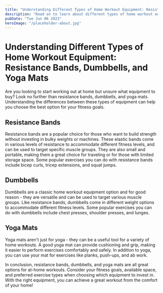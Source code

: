 ```yaml
---
title: "Understanding Different Types of Home Workout Equipment: Resistance Bands, Dumbbells, and Yoga Mats"
description: "Read on to learn about different types of home workout equipment, including resistance bands, dumbbells, and yoga mats."
pubDate: "Tue Jun 06 2023"
heroImage: "/placeholder-about.jpg"
---
```


# Understanding Different Types of Home Workout Equipment: Resistance Bands, Dumbbells, and Yoga Mats

Are you looking to start working out at home but unsure what equipment to buy? Look no further than resistance bands, dumbbells, and yoga mats. Understanding the differences between these types of equipment can help you choose the best option for your fitness goals.

## Resistance Bands

Resistance bands are a popular choice for those who want to build strength without investing in bulky weights or machines. These elastic bands come in various levels of resistance to accommodate different fitness levels, and can be used to target specific muscle groups. They are also small and portable, making them a great choice for traveling or for those with limited storage space. Some popular exercises you can do with resistance bands include bicep curls, tricep extensions, and squat jumps.

## Dumbbells

Dumbbells are a classic home workout equipment option and for good reason - they are versatile and can be used to target various muscle groups. Like resistance bands, dumbbells come in different weight options to accommodate different fitness levels. Some popular exercises you can do with dumbbells include chest presses, shoulder presses, and lunges.

## Yoga Mats

Yoga mats aren&#39;t just for yoga - they can be a useful tool for a variety of home workouts. A good yoga mat can provide cushioning and grip, making it easier to perform exercises comfortably and safely. In addition to yoga, you can use your mat for exercises like planks, push-ups, and ab work.

In conclusion, resistance bands, dumbbells, and yoga mats are all great options for at-home workouts. Consider your fitness goals, available space, and preferred exercise types when choosing which equipment to invest in. With the right equipment, you can achieve a great workout from the comfort of your home!